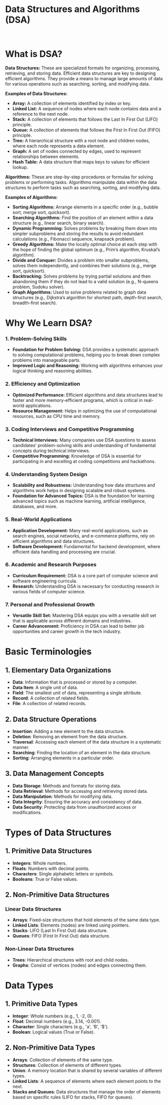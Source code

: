 <h1>Data Structures and Algorithms (DSA)</h1>
    <br>
    <h1>What is DSA?</h1>
        <p>
            <strong>Data Structures:</strong> These are specialized formats for organizing, processing, retrieving, and storing data. Efficient data structures are key to designing efficient algorithms. They provide a means to manage large amounts of data for various operations such as searching, sorting, and modifying data.
        </p>
        <p>
            <strong>Examples of Data Structures:</strong>
        </p>
        <ul>
            <li><strong>Array:</strong> A collection of elements identified by index or key.</li>
            <li><strong>Linked List:</strong> A sequence of nodes where each node contains data and a reference to the next node.</li>
            <li><strong>Stack:</strong> A collection of elements that follows the Last In First Out (LIFO) principle.</li>
            <li><strong>Queue:</strong> A collection of elements that follows the First In First Out (FIFO) principle.</li>
            <li><strong>Tree:</strong> A hierarchical structure with a root node and children nodes, where each node represents a data element.</li>
            <li><strong>Graph:</strong> A set of nodes connected by edges, used to represent relationships between elements.</li>
            <li><strong>Hash Table:</strong> A data structure that maps keys to values for efficient lookup.</li>
        </ul>
        <p>
            <strong>Algorithms:</strong> These are step-by-step procedures or formulas for solving problems or performing tasks. Algorithms manipulate data within the data structures to perform tasks such as searching, sorting, and modifying data.
        </p>
        <p>
            <strong>Examples of Algorithms:</strong>
        </p>
        <ul>
            <li><strong>Sorting Algorithms:</strong> Arrange elements in a specific order (e.g., bubble sort, merge sort, quicksort).</li>
            <li><strong>Searching Algorithms:</strong> Find the position of an element within a data structure (e.g., linear search, binary search).</li>
            <li><strong>Dynamic Programming:</strong> Solves problems by breaking them down into simpler subproblems and storing the results to avoid redundant calculations (e.g., Fibonacci sequence, knapsack problem).</li>
            <li><strong>Greedy Algorithms:</strong> Make the locally optimal choice at each step with the hope of finding the global optimum (e.g., Prim’s algorithm, Kruskal’s algorithm).</li>
            <li><strong>Divide and Conquer:</strong> Divides a problem into smaller subproblems, solves them independently, and combines their solutions (e.g., merge sort, quicksort).</li>
            <li><strong>Backtracking:</strong> Solves problems by trying partial solutions and then abandoning them if they do not lead to a valid solution (e.g., N-queens problem, Sudoku solver).</li>
            <li><strong>Graph Algorithms:</strong> Used to solve problems related to graph data structures (e.g., Dijkstra’s algorithm for shortest path, depth-first search, breadth-first search).</li>
        </ul>

<h1>Why We Learn DSA?</h1>
        <h3>1. Problem-Solving Skills</h3>
        <ul>
            <li><strong>Foundation for Problem Solving:</strong> DSA provides a systematic approach to solving computational problems, helping you to break down complex problems into manageable parts.</li>
            <li><strong>Improved Logic and Reasoning:</strong> Working with algorithms enhances your logical thinking and reasoning abilities.</li>
        </ul>
 <h3>2. Efficiency and Optimization</h3>
        <ul>
            <li><strong>Optimized Performance:</strong> Efficient algorithms and data structures lead to faster and more memory-efficient programs, which is critical in real-world applications.</li>
            <li><strong>Resource Management:</strong> Helps in optimizing the use of computational resources, such as CPU time and memory.</li>
        </ul>

<h3>3. Coding Interviews and Competitive Programming</h3>
        <ul>
            <li><strong>Technical Interviews:</strong> Many companies use DSA questions to assess candidates’ problem-solving skills and understanding of fundamental concepts during technical interviews.</li>
            <li><strong>Competitive Programming:</strong> Knowledge of DSA is essential for participating in and excelling at coding competitions and hackathons.</li>
        </ul>

<h3>4. Understanding System Design</h3>
        <ul>
            <li><strong>Scalability and Robustness:</strong> Understanding how data structures and algorithms work helps in designing scalable and robust systems.</li>
            <li><strong>Foundation for Advanced Topics:</strong> DSA is the foundation for learning advanced topics such as machine learning, artificial intelligence, databases, and more.</li>
        </ul>

 <h3>5. Real-World Applications</h3>
        <ul>
            <li><strong>Application Development:</strong> Many real-world applications, such as search engines, social networks, and e-commerce platforms, rely on efficient algorithms and data structures.</li>
            <li><strong>Software Development:</strong> Fundamental for backend development, where efficient data handling and processing are crucial.</li>
        </ul>

<h3>6. Academic and Research Purposes</h3>
        <ul>
            <li><strong>Curriculum Requirement:</strong> DSA is a core part of computer science and software engineering curricula.</li>
            <li><strong>Research:</strong> Understanding DSA is necessary for conducting research in various fields of computer science.</li>
        </ul>

<h3>7. Personal and Professional Growth</h3>
        <ul>
            <li><strong>Versatile Skill Set:</strong> Mastering DSA equips you with a versatile skill set that is applicable across different domains and industries.</li>
            <li><strong>Career Advancement:</strong> Proficiency in DSA can lead to better job opportunities and career growth in the tech industry.</li>
        </ul>
    <h1>Basic Terminologies</h1>
    <h2>1. Elementary Data Organizations</h2>
    <ul>
        <li><strong>Data</strong>: Information that is processed or stored by a computer.</li>
        <li><strong>Data Item</strong>: A single unit of data.</li>
        <li><strong>Field</strong>: The smallest unit of data, representing a single attribute.</li>
        <li><strong>Record</strong>: A collection of related fields.</li>
        <li><strong>File</strong>: A collection of related records.</li>
    </ul>
<h2>2. Data Structure Operations</h2>
    <ul>
        <li><strong>Insertion</strong>: Adding a new element to the data structure.</li>
        <li><strong>Deletion</strong>: Removing an element from the data structure.</li>
        <li><strong>Traversal</strong>: Accessing each element of the data structure in a systematic manner.</li>
        <li><strong>Searching</strong>: Finding the location of an element in the data structure.</li>
        <li><strong>Sorting</strong>: Arranging elements in a particular order.</li>
    </ul>
<h2>3. Data Management Concepts</h2>
    <ul>
        <li><strong>Data Storage</strong>: Methods and formats for storing data.</li>
        <li><strong>Data Retrieval</strong>: Methods for accessing and retrieving stored data.</li>
        <li><strong>Data Manipulation</strong>: Methods for modifying data.</li>
        <li><strong>Data Integrity</strong>: Ensuring the accuracy and consistency of data.</li>
        <li><strong>Data Security</strong>: Protecting data from unauthorized access or modifications.</li>
    </ul>
<h1>Types of Data Structures</h1>
    <h2>1. Primitive Data Structures</h2>
    <ul>
        <li><strong>Integers</strong>: Whole numbers.</li>
        <li><strong>Floats</strong>: Numbers with decimal points.</li>
        <li><strong>Characters</strong>: Single alphabetic letters or symbols.</li>
        <li><strong>Booleans</strong>: True or False values.</li>
    </ul>

<h2>2. Non-Primitive Data Structures</h2>
    <h3>Linear Data Structures</h3>
    <ul>
        <li><strong>Arrays</strong>: Fixed-size structures that hold elements of the same data type.</li>
        <li><strong>Linked Lists</strong>: Elements (nodes) are linked using pointers.</li>
        <li><strong>Stacks</strong>: LIFO (Last In First Out) data structure.</li>
        <li><strong>Queues</strong>: FIFO (First In First Out) data structure.</li>
    </ul>
    <h3>Non-Linear Data Structures</h3>
    <ul>
        <li><strong>Trees</strong>: Hierarchical structures with root and child nodes.</li>
        <li><strong>Graphs</strong>: Consist of vertices (nodes) and edges connecting them.</li>
    </ul>

  <h1>Data Types</h1>
    <h2>1. Primitive Data Types</h2>
    <ul>
        <li><strong>Integer</strong>: Whole numbers (e.g., 1, -2, 0).</li>
        <li><strong>Float</strong>: Decimal numbers (e.g., 3.14, -0.001).</li>
        <li><strong>Character</strong>: Single characters (e.g., 'a', 'B', '$').</li>
        <li><strong>Boolean</strong>: Logical values (True or False).</li>
    </ul>

  <h2>2. Non-Primitive Data Types</h2>
    <ul>
        <li><strong>Arrays</strong>: Collection of elements of the same type.</li>
        <li><strong>Structures</strong>: Collection of elements of different types.</li>
        <li><strong>Union</strong>: A memory location that is shared by several variables of different types.</li>
        <li><strong>Linked Lists</strong>: A sequence of elements where each element points to the next.</li>
        <li><strong>Stacks and Queues</strong>: Data structures that manage the order of elements based on specific rules (LIFO for stacks, FIFO for queues).</li>
    </ul>


